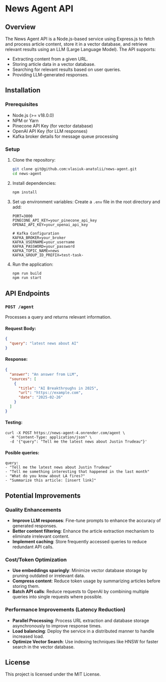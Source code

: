 # News Agent API

## Overview
The News Agent API is a Node.js-based service using Express.js to fetch and process article content, store it in a vector database, and retrieve relevant results using an LLM (Large Language Model). The API supports:

- Extracting content from a given URL.
- Storing article data in a vector database.
- Searching for relevant results based on user queries.
- Providing LLM-generated responses.

## Installation
### Prerequisites
- Node.js (>= v18.0.0)
- NPM or Yarn
- Pinecone API Key (for vector database)
- OpenAI API Key (for LLM responses)
- Kafka broker details for message queue processing

### Setup
1. Clone the repository:
   ```sh
   git clone git@github.com:vlasiuk-anatolii/news-agent.git
   cd news-agent
   ```
2. Install dependencies:
   ```sh
   npm install
   ```
3. Set up environment variables:
   Create a `.env` file in the root directory and add:
   ```env
   PORT=3000
   PINECONE_API_KEY=your_pinecone_api_key
   OPENAI_API_KEY=your_openai_api_key
   
   # Kafka Configuration
   KAFKA_BROKER=your_broker
   KAFKA_USERNAME=your_username
   KAFKA_PASSWORD=your_password
   KAFKA_TOPIC_NAME=news
   KAFKA_GROUP_ID_PREFIX=test-task-
   ```
4. Run the application:
   ```sh
   npm run build
   npm run start
   ```

## API Endpoints
### `POST /agent`
Processes a query and returns relevant information.
#### Request Body:
```json
{
  "query": "latest news about AI"
}
```
#### Response:
```json
{
  "answer": "An answer from LLM",
  "sources": [
    {
      "title": "AI Breakthroughs in 2025",
      "url": "https://example.com",
      "date": "2025-02-26"
    }
  ]
}
```
#### Testing:

```
curl -X POST https://news-agent-4.onrender.com/agent \
  -H "Content-Type: application/json" \
  -d '{"query": "Tell me the latest news about Justin Trudeau"}'

```
#### Posible queries:
```
query:
- "Tell me the latest news about Justin Trudeau"
- "Tell me something interesting that happened in the last month"
- "What do you know about LA fires?"
- "Summarize this article: [insert link]"

```

## Potential Improvements
### **Quality Enhancements**
- **Improve LLM responses**: Fine-tune prompts to enhance the accuracy of generated responses.
- **Better content filtering**: Enhance the article extraction mechanism to eliminate irrelevant content.
- **Implement caching**: Store frequently accessed queries to reduce redundant API calls.

### **Cost/Token Optimization**
- **Use embeddings sparingly**: Minimize vector database storage by pruning outdated or irrelevant data.
- **Compress content**: Reduce token usage by summarizing articles before storing them.
- **Batch API calls**: Reduce requests to OpenAI by combining multiple queries into single requests where possible.

### **Performance Improvements (Latency Reduction)**
- **Parallel Processing**: Process URL extraction and database storage asynchronously to improve response times.
- **Load balancing**: Deploy the service in a distributed manner to handle increased load.
- **Optimize Vector Search**: Use indexing techniques like HNSW for faster search in the vector database.

## License
This project is licensed under the MIT License.

